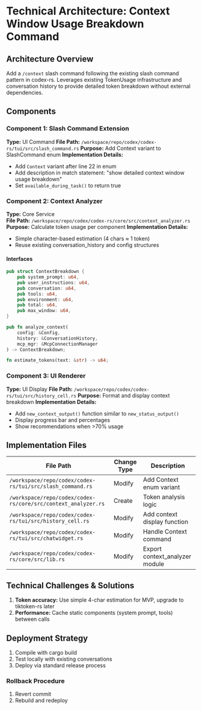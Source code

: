 # Technical Architecture: Context Window Usage Breakdown Command

## Architecture Overview
Add a `/context` slash command following the existing slash command pattern in codex-rs. Leverages existing TokenUsage infrastructure and conversation history to provide detailed token breakdown without external dependencies.

## Components

### Component 1: Slash Command Extension
**Type:** UI Command
**File Path:** `/workspace/repo/codex/codex-rs/tui/src/slash_command.rs`
**Purpose:** Add Context variant to SlashCommand enum
**Implementation Details:**
- Add `Context` variant after line 22 in enum
- Add description in match statement: "show detailed context window usage breakdown"
- Set `available_during_task()` to return true

### Component 2: Context Analyzer
**Type:** Core Service  
**File Path:** `/workspace/repo/codex/codex-rs/core/src/context_analyzer.rs`
**Purpose:** Calculate token usage per component
**Implementation Details:**
- Simple character-based estimation (4 chars ≈ 1 token)
- Reuse existing conversation_history and config structures

#### Interfaces
```rust
pub struct ContextBreakdown {
    pub system_prompt: u64,
    pub user_instructions: u64,
    pub conversation: u64,
    pub tools: u64,
    pub environment: u64,
    pub total: u64,
    pub max_window: u64,
}

pub fn analyze_context(
    config: &Config,
    history: &ConversationHistory,
    mcp_mgr: &McpConnectionManager
) -> ContextBreakdown;

fn estimate_tokens(text: &str) -> u64;
```

### Component 3: UI Renderer
**Type:** UI Display
**File Path:** `/workspace/repo/codex/codex-rs/tui/src/history_cell.rs`
**Purpose:** Format and display context breakdown
**Implementation Details:**
- Add `new_context_output()` function similar to `new_status_output()`
- Display progress bar and percentages
- Show recommendations when >70% usage

## Implementation Files

| File Path | Change Type | Description |
|-----------|-------------|-------------|
| `/workspace/repo/codex/codex-rs/tui/src/slash_command.rs` | Modify | Add Context enum variant |
| `/workspace/repo/codex/codex-rs/core/src/context_analyzer.rs` | Create | Token analysis logic |
| `/workspace/repo/codex/codex-rs/tui/src/history_cell.rs` | Modify | Add context display function |
| `/workspace/repo/codex/codex-rs/tui/src/chatwidget.rs` | Modify | Handle Context command |
| `/workspace/repo/codex/codex-rs/core/src/lib.rs` | Modify | Export context_analyzer module |

## Technical Challenges & Solutions
1. **Token accuracy:** Use simple 4-char estimation for MVP, upgrade to tiktoken-rs later
2. **Performance:** Cache static components (system prompt, tools) between calls

## Deployment Strategy
1. Compile with cargo build
2. Test locally with existing conversations
3. Deploy via standard release process

### Rollback Procedure
1. Revert commit
2. Rebuild and redeploy